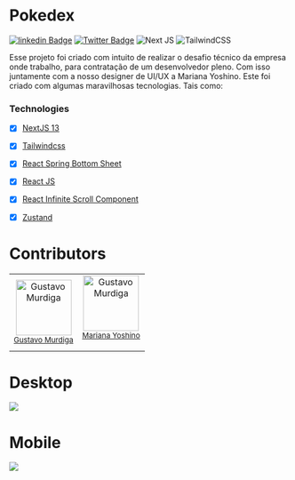 # Pokedex


[![linkedin Badge](https://img.shields.io/badge/LinkedIn-0077B5?style=for-the-badge&logo=linkedin&logoColor=white)](https://www.linkedin.com/in/gustavo-murdiga-055470178/)
[![Twitter Badge](https://img.shields.io/badge/Twitter-1DA1F2?style=for-the-badge&logo=twitter&logoColor=white)](https://twitter.com/GuMurdiga)
![Next JS](https://img.shields.io/badge/Next-black?style=for-the-badge&logo=next.js&logoColor=white)
![TailwindCSS](https://img.shields.io/badge/tailwindcss-%2338B2AC.svg?style=for-the-badge&logo=tailwind-css&logoColor=white)


<p>
 Esse projeto foi criado com intuito de realizar o desafio técnico da empresa onde trabalho, para contratação de um desenvolvedor pleno. Com isso juntamente com a nosso designer de UI/UX a Mariana Yoshino. Este foi criado com algumas maravilhosas tecnologias. Tais como: 
 </p>

### Technologies

 - [x] <a href="https://nextjs.org/">NextJS 13</a>
 - [x] <a href="https://tailwindcss.com/">Tailwindcss</a>
 - [x] <a href="https://react-spring.bottom-sheet.dev/">React Spring Bottom Sheet</a>
 - [x] <a href="https://react.dev/">React JS</a>
 - [x] <a href="https://github.com/ankeetmaini/react-infinite-scroll-component">React Infinite Scroll Component</a>
 - [x] <a href="https://zustand-demo.pmnd.rs/">Zustand</a>


# Contributors


<table>
 <tbody>
  <tr>
    <td align="center">
        <img src="https://avatars.githubusercontent.com/u/74632138?v=4" width="100px;" alt="Gustavo Murdiga"/><br>
          <sub>
              <a href="https://www.linkedin.com/in/gustavo-murdiga-055470178/">
                <div> Gustavo Murdiga </div>
            </div>
        </sub>
      </a>
    </td>
    <td align="center">
        <img src="https://media.licdn.com/dms/image/D4D03AQHp4ysVdSCQSA/profile-displayphoto-shrink_800_800/0/1680115683149?e=1697068800&v=beta&t=uQb_uNE1IV_LlDUZpYWdzvBIDQVW0SlSvtDGusTL9kY" width="100px;" alt="Gustavo Murdiga"/><br>
        <sub>
             <a href="https://www.linkedin.com/in/mariana-yoshino/?trk=public_profile_browsemap&originalSubdomain=br">
                <div> Mariana Yoshino</div><br/>
            </div>
        </sub>
      </a>
    </td>
  </tr>
</tbody>
</table>


# Desktop
<img src="./src/app/assets/readme/template.gif"/>

# Mobile
<img src="./src/app/assets/readme/mobile.gif"/>


